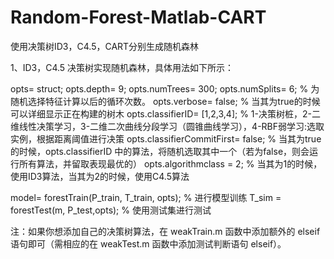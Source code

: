 # Random-Forest-Matlab-CART
使用决策树ID3，C4.5，CART分别生成随机森林

1、ID3，C4.5 决策树实现随机森林，具体用法如下所示：

opts= struct;
    opts.depth= 9;
    opts.numTrees= 300;
    opts.numSplits= 6; % 为随机选择特征计算以后的循环次数。
    opts.verbose= false; % 当其为true的时候可以详细显示正在构建的树木
    opts.classifierID= [1,2,3,4]; % 1-决策树桩，2-二维线性决策学习，3-二维二次曲线分段学习（圆锥曲线学习），4-RBF弱学习:选取实例，根据距离阈值进行决策
    opts.classifierCommitFirst= false; % 当其为true的时候，opts.classifierID 中的算法，将随机选取其中一个（若为false，则会运行所有算法，并留取表现最优的）
    opts.algorithmclass = 2; % 当其为1的时候，使用ID3算法，当其为2的时候，使用C4.5算法
   
model= forestTrain(P_train, T_train, opts); % 进行模型训练
T_sim = forestTest(m, P_test,opts); % 使用测试集进行测试

注：如果你想添加自己的决策树算法，在 weakTrain.m 函数中添加额外的 elseif 语句即可（需相应的在 weakTest.m 函数中添加测试判断语句 elseif）。
